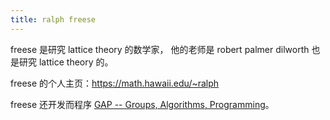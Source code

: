 ```yaml
---
title: ralph freese
---
```


freese 是研究 lattice theory 的数学家，
他的老师是 robert palmer dilworth 也是研究 lattice theory 的。

freese 的个人主页：https://math.hawaii.edu/~ralph

freese 还开发而程序 [GAP -- Groups, Algorithms, Programming](https://www.gap-system.org/)。
